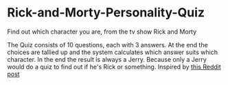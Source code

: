# Rick-and-Morty-Personality-Quiz
Find out which character you are, from the tv show Rick and Morty

The Quiz consists of 10 questions, each with 3 answers. 
At the end the choices are tallied up and the system calculates which answer suits which character. 
In the end the result is always a Jerry. Because only a Jerry would do a quiz to find out if he's Rick or something. 
Inspired by [this Reddit post](https://www.reddit.com/r/rickandmorty/comments/759h3t/the_most_accurate_rick_and_morty_quiz/?utm_content=comments&utm_medium=browse&utm_source=reddit&utm_name=rickandmorty)

